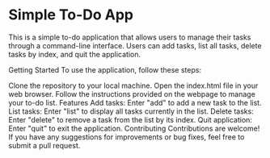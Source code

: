 <h1>Simple To-Do App</h1>
This is a simple to-do application that allows users to manage their tasks through a command-line interface. Users can add tasks, list all tasks, delete tasks by index, and quit the application.

Getting Started
To use the application, follow these steps:

Clone the repository to your local machine.
Open the index.html file in your web browser.
Follow the instructions provided on the webpage to manage your to-do list.
Features
Add tasks: Enter "add" to add a new task to the list.
List tasks: Enter "list" to display all tasks currently in the list.
Delete tasks: Enter "delete" to remove a task from the list by its index.
Quit application: Enter "quit" to exit the application.
Contributing
Contributions are welcome! If you have any suggestions for improvements or bug fixes, feel free to submit a pull request.

